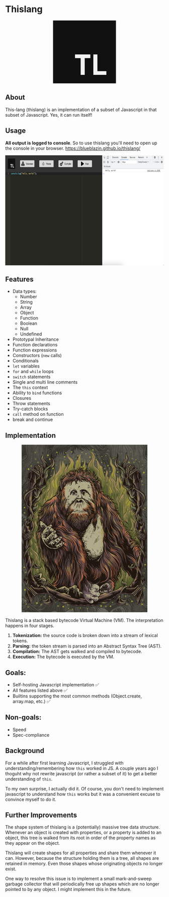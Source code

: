 # Thislang

<p align="center">
  <img src="https://raw.githubusercontent.com/BlueBlazin/thislang/master/thislang-logo.png" width="200" height="200" alt="thislang logo"/>
</p>

## About

This-lang (thislang) is an implementation of a subset of Javascript in that subset of Javascript. Yes, it can run itself!

## Usage

**All output is logged to console**. So to use thislang you'll need to open up the console in your browser.
https://blueblazin.github.io/thislang/

<p align="center">
  <img src="https://raw.githubusercontent.com/BlueBlazin/thislang/master/screenshot.png" width="700" height="350" alt="webapp screenshot"/>
</p>

## Features

- Data types:
  - Number
  - String
  - Array
  - Object
  - Function
  - Boolean
  - Null
  - Undefined
- Prototypal Inheritance
- Function declarations
- Function expressions
- Constructors (`new` calls)
- Conditionals
- `let` variables
- `for` and `while` loops
- `switch` statements
- Single and multi line comments
- The `this` context
- Ability to `bind` functions
- Closures
- Throw statements
- Try-catch blocks
- `call` method on function
- break and continue

## Implementation

<p align="center">
  <img src="https://raw.githubusercontent.com/BlueBlazin/thislang/master/mascot.png" width="400" height="533" alt="orangutan mascot"/>
</p>

Thislang is a stack based bytecode Virtual Machine (VM). The interpretation happens in four stages.

1. **Tokenization:** the source code is broken down into a stream of lexical tokens.
2. **Parsing:** the token stream is parsed into an Abstract Syntax Tree (AST).
3. **Compilation:** The AST gets walked and compiled to bytecode.
4. **Execution:** The bytecode is executed by the VM.

## Goals:

- Self-hosting Javascript implementation ✅
- All features listed above ✅
- Builtins supporting the most common methods (Object.create, array.map, etc.) ✅

## Non-goals:

- Speed
- Spec-compliance

## Background

For a while after first learning Javascript, I struggled with understanding/remembering how `this` worked in JS. A couple years ago I thoguht why not rewrite javascript (or rather a subset of it) to get a better understanding of `this`.

To my own surprise, I actually did it. Of course, you don't need to implement javascript to understand how `this` works but it was a convenient excuse to convince myself to do it.

## Further Improvements

The shape system of thislang is a (potentially) massive tree data structure. Whenever an object is created with properties, or a property is added to an object, this tree is walked from its root in order of the property names as they appear on the object.

Thislang will create shapes for all properties and share them whenever it can. However, because the structure holding them is a tree, all shapes are retained in memory. Even those shapes whose originating objects no longer exist.

One way to resolve this issue is to implement a small mark-and-sweep garbage collector that will periodically free up shapes which are no longer pointed to by any object. I might implement this in the future.

